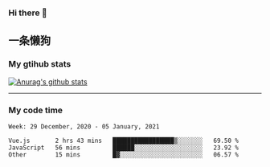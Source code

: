 ### Hi there 👋

## 一条懒狗
<!--
**kiss-me-quickly/kiss-me-quickly** is a ✨ _special_ ✨ repository because its `README.md` (this file) appears on your GitHub profile.

Here are some ideas to get you started:

- 🔭 I’m currently working on ...
- 🌱 I’m currently learning ...
- 👯 I’m looking to collaborate on ...
- 🤔 I’m looking for help with ...
- 💬 Ask me about ...
- 📫 How to reach me: ...
- 😄 Pronouns: ...
- ⚡ Fun fact: ...
-->


### My gtihub stats

[![Anurag's github stats](https://github-readme-stats.vercel.app/api?username=kiss-me-quickly)](https://github.com/anuraghazra/github-readme-stats)

***

### My code time

<!--START_SECTION:waka-->
```text
Week: 29 December, 2020 - 05 January, 2021

Vue.js       2 hrs 43 mins   █████████████████▒░░░░░░░   69.50 % 
JavaScript   56 mins         ██████░░░░░░░░░░░░░░░░░░░   23.92 % 
Other        15 mins         █▓░░░░░░░░░░░░░░░░░░░░░░░   06.57 % 
```
<!--END_SECTION:waka-->
